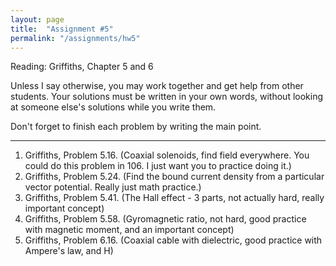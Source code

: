 ```yaml
---
layout: page
title:  "Assignment #5"
permalink: "/assignments/hw5"
---
```


Reading: 
Griffiths, Chapter 5 and 6

Unless I say otherwise, you may work together and get help from other students. Your solutions must be written in your own words, without looking at someone else's solutions while
you write them.

Don't forget to finish each problem by writing the main point.

______________________________________________________________________________

1.	Griffiths, Problem 5.16. (Coaxial solenoids, find field everywhere. You could do this problem in 106.  I just want you to practice doing it.)
2.	Griffiths, Problem 5.24. (Find the bound current density from a particular vector potential.  Really just math practice.)
3.	Griffiths, Problem 5.41. (The Hall effect - 3 parts, not actually hard, really important concept)
4.	Griffiths, Problem 5.58. (Gyromagnetic ratio, not hard, good practice with magnetic moment, and an important concept)
5.	Griffiths, Problem 6.16. (Coaxial cable with dielectric, good practice with Ampere's law, and H)

